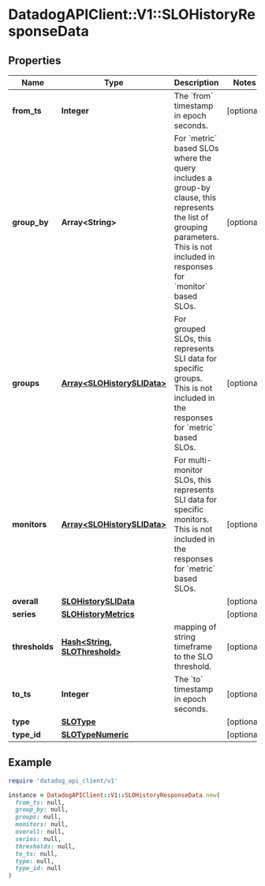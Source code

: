 # DatadogAPIClient::V1::SLOHistoryResponseData

## Properties

| Name | Type | Description | Notes |
| ---- | ---- | ----------- | ----- |
| **from_ts** | **Integer** | The &#x60;from&#x60; timestamp in epoch seconds. | [optional] |
| **group_by** | **Array&lt;String&gt;** | For &#x60;metric&#x60; based SLOs where the query includes a group-by clause, this represents the list of grouping parameters.  This is not included in responses for &#x60;monitor&#x60; based SLOs. | [optional] |
| **groups** | [**Array&lt;SLOHistorySLIData&gt;**](SLOHistorySLIData.md) | For grouped SLOs, this represents SLI data for specific groups.  This is not included in the responses for &#x60;metric&#x60; based SLOs. | [optional] |
| **monitors** | [**Array&lt;SLOHistorySLIData&gt;**](SLOHistorySLIData.md) | For multi-monitor SLOs, this represents SLI data for specific monitors.  This is not included in the responses for &#x60;metric&#x60; based SLOs. | [optional] |
| **overall** | [**SLOHistorySLIData**](SLOHistorySLIData.md) |  | [optional] |
| **series** | [**SLOHistoryMetrics**](SLOHistoryMetrics.md) |  | [optional] |
| **thresholds** | [**Hash&lt;String, SLOThreshold&gt;**](SLOThreshold.md) | mapping of string timeframe to the SLO threshold. | [optional] |
| **to_ts** | **Integer** | The &#x60;to&#x60; timestamp in epoch seconds. | [optional] |
| **type** | [**SLOType**](SLOType.md) |  | [optional] |
| **type_id** | [**SLOTypeNumeric**](SLOTypeNumeric.md) |  | [optional] |

## Example

```ruby
require 'datadog_api_client/v1'

instance = DatadogAPIClient::V1::SLOHistoryResponseData.new(
  from_ts: null,
  group_by: null,
  groups: null,
  monitors: null,
  overall: null,
  series: null,
  thresholds: null,
  to_ts: null,
  type: null,
  type_id: null
)
```

